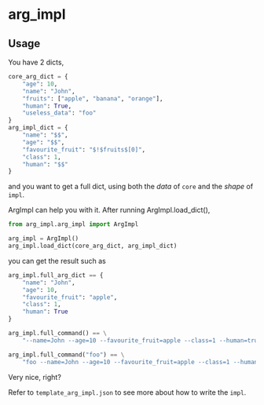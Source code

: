 # arg_impl

## Usage

You have 2 dicts,

```python
core_arg_dict = {
    "age": 10,
    "name": "John",
    "fruits": ["apple", "banana", "orange"],
    "human": True,
    "useless_data": "foo"
}
arg_impl_dict = {
    "name": "$$",
    "age": "$$",
    "favourite_fruit": "$!$fruits$[0]",
    "class": 1,
    "human": "$$"
}
```

and you want to get a full dict, using both the *data* of `core` and the *shape* of `impl`.

ArgImpl can help you with it. After running ArgImpl.load_dict(),

```python
from arg_impl.arg_impl import ArgImpl

arg_impl = ArgImpl()
arg_impl.load_dict(core_arg_dict, arg_impl_dict)
```

you can get the result such as

```python
arg_impl.full_arg_dict == {
    "name": "John",
    "age": 10,
    "favourite_fruit": "apple",
    "class": 1,
    "human": True
}

arg_impl.full_command() == \
    "--name=John --age=10 --favourite_fruit=apple --class=1 --human=true"

arg_impl.full_command("foo") == \
    "foo --name=John --age=10 --favourite_fruit=apple --class=1 --human=true"
```

Very nice, right?

Refer to `template_arg_impl.json` to see more about how to write the `impl`.
